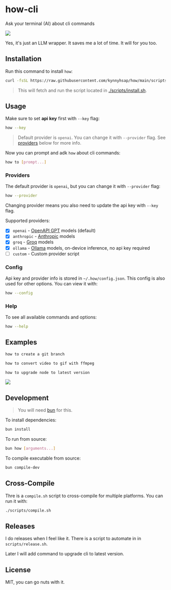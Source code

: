 # how-cli

Ask your terminal (AI) about cli commands

<img src="./demo.gif">

Yes, it's just an LLM wrapper. It saves me a lot of time. It will for you too.

## Installation

Run this command to install `how`:

```bash
curl -fsSL https://raw.githubusercontent.com/kynnyhsap/how/main/scripts/install.sh | bash
```

> This will fetch and run the script located in [./scripts/install.sh](/scripts/install.sh).

## Usage

Make sure to set **api key** first with `--key` flag:

```bash
how --key
```

> Default provider is `openai`. You can change it with `--provider` flag. See [providers](#providers) below for more info.

Now you can prompt and adk `how` about cli commands:

```bash
how to [prompt...]
```

### Providers

The default provider is `openai`, but you can change it with `--provider` flag:

```bash
how --provider
```

Changing provider means you also need to update the api key with `--key` flag.

Supported providers:

- [x] `openai` - [OpenAPI GPT](https://chatgpt.com/) models (default)
- [x] `anthropic` - [Anthropic](https://claude.ai/) models
- [x] `groq` - [Groq](https://groq.com/) models
- [x] `ollama` - [Ollama](https://ollama.com/) models, on-device inference, no api key required
- [ ] `custom` - Custom provider script

### Config

Api key and provider info is stored in `~/.how/config.json`. This config is also used for other options. You can view it with:

```bash
how --config
```

### Help

To see all available commands and options:

```bash
how --help
```

## Examples

```bash
how to create a git branch
```

```bash
how to convert video to gif with ffmpeg
```

```bash
how to upgrade node to latest version
```

<img src="./demo.gif">

## Development

> You will need [bun](https://bun.sh/) for this.

To install dependencies:

```bash
bun install
```

To run from source:

```bash
bun how [arguments...]
```

To compile executable from source:

```bash
bun compile-dev
```

## Cross-Compile

Thre is a `compile.sh` script to cross-compile for multiple platforms. You can run it with:

```bash
./scripts/compile.sh
```

## Releases

I do releases when I feel like it. There is a script to automate in in `scripts/release.sh`.

Later I will add command to upgrade cli to latest version.

## License

MIT, you can go nuts with it.

